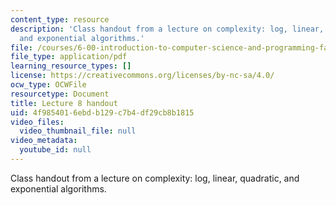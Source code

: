 ```yaml
---
content_type: resource
description: 'Class handout from a lecture on complexity: log, linear, quadratic,
  and exponential algorithms.'
file: /courses/6-00-introduction-to-computer-science-and-programming-fall-2008/4f9854016ebdb129c7b4df29cb8b1815_lec8.pdf
file_type: application/pdf
learning_resource_types: []
license: https://creativecommons.org/licenses/by-nc-sa/4.0/
ocw_type: OCWFile
resourcetype: Document
title: Lecture 8 handout
uid: 4f985401-6ebd-b129-c7b4-df29cb8b1815
video_files:
  video_thumbnail_file: null
video_metadata:
  youtube_id: null
---
```

Class handout from a lecture on complexity: log, linear, quadratic, and exponential algorithms.